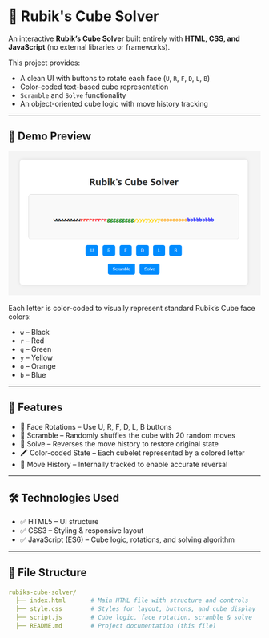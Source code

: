 # 🧩 Rubik's Cube Solver

An interactive **Rubik’s Cube Solver** built entirely with **HTML, CSS, and JavaScript** (no external libraries or frameworks).

This project provides:
- A clean UI with buttons to rotate each face (`U`, `R`, `F`, `D`, `L`, `B`)
- Color-coded text-based cube representation
- `Scramble` and `Solve` functionality
- An object-oriented cube logic with move history tracking

---

## 📸 Demo Preview

![Demo Screenshot](./screenshot.png)

Each letter is color-coded to visually represent standard Rubik’s Cube face colors:
- `w` – Black
- `r` – Red
- `g` – Green
- `y` – Yellow
- `o` – Orange
- `b` – Blue

---


## 🔧 Features
- 🔁 Face Rotations – Use U, R, F, D, L, B buttons
- 🎲 Scramble – Randomly shuffles the cube with 20 random moves
- 🧠 Solve – Reverses the move history to restore original state
- 🖍️ Color-coded State – Each cubelet represented by a colored letter
- 🧾 Move History – Internally tracked to enable accurate reversal

---

## 🛠️ Technologies Used

- ✅ HTML5 – UI structure
- ✅ CSS3 – Styling & responsive layout
- ✅ JavaScript (ES6) – Cube logic, rotations, and solving algorithm

---

## 📂 File Structure

```yaml
rubiks-cube-solver/
  ├── index.html       # Main HTML file with structure and controls
  ├── style.css        # Styles for layout, buttons, and cube display
  ├── script.js        # Cube logic, face rotation, scramble & solve
  ├── README.md        # Project documentation (this file)

